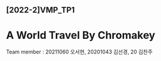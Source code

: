 ## [2022-2]VMP_TP1

# A World Travel By Chromakey

Team member : 20211060 오서현, 20201043 김선경, 20 김찬주
